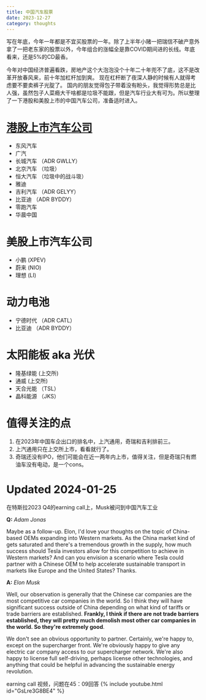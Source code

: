 ```yaml
---
title: 中国汽车股票
date: 2023-12-27
category: thoughts
---
```


写在年底，今年一年都是不宜买股票的一年。除了上半年小赌一把瑞信不破产意外拿了一把老东家的股票以外，今年组合的涨幅全是靠COVID期间进的长线。年底看来，还是5%的CD最香。 

今年对中国经济普遍看跌，房地产这个大泡泡没个十年二十年兜不了底，这不是改革开放春风来，前十年加杠杆加到爽。 现在杠杆断了夜深人静的时候有人就得考虑要不要卖裤子光腚了。 国内的朋友觉得包子带着没有盼头，我觉得形势总是比人强，虽然包子人菜瘾大干啥都是垃圾不能跟，但是汽车行业大有可为。所以整理了一下港股和美股上市的中国汽车公司，准备适时进入。

# [港股上市汽车公司](https://zh.wikipedia.org/wiki/Category:%E9%A6%99%E6%B8%AF%E4%B8%8A%E5%B8%82%E6%B1%BD%E8%BB%8A%E5%85%AC%E5%8F%B8)
- 东风汽车
- 广汽
- 长城汽车 （ADR GWLLY）
- 北京汽车 （垃圾）
- 恒大汽车 （垃圾中的战斗圾）
- 雅迪
- 吉利汽车 （ADR GELYY）
- 比亚迪   （ADR BYDDY）
- 零跑汽车
- 华晨中国

# 美股上市汽车公司
- 小鹏 (XPEV)
- 蔚来 (NIO)
- 理想 (LI)

# 动力电池
- 宁德时代 （ADR CATL）
- 比亚迪  （ADR BYDDY）

# 太阳能板 aka 光伏
- 隆基绿能  (上交所)
- 通威     (上交所)
- 天合光能  （TSL）
- 晶科能源   （JKS）

# 值得关注的点
1. 在2023年中国车企出口的排名中，上汽通用，奇瑞和吉利排前三。
2. 上汽通用只在上交所上市，看看就行了。
3. 奇瑞还没有IPO，他们可能会在近一两年内上市，值得关注，但是奇瑞只有燃油车没有电动，是一个cons。

# Updated 2024-01-25
在特斯拉2023 Q4的earning call上，Musk被问到中国汽车工业


**Q:** *Adam Jonas*

Maybe as a follow-up. Elon, I'd love your thoughts on the topic of China-based OEMs expanding into Western markets. As the China market kind of gets saturated and there's a tremendous growth in the supply, how much success should Tesla investors allow for this competition to achieve in Western markets? And can you envision a scenario where Tesla could partner with a Chinese OEM to help accelerate sustainable transport in markets like Europe and the United States? Thanks.

**A:** *Elon Musk*

Well, our observation is generally that the Chinese car companies are the most competitive car companies in the world. So I think they will have significant success outside of China depending on what kind of tariffs or trade barriers are established. **Frankly, I think if there are not trade barriers established, they will pretty much demolish most other car companies in the world. So they're extremely good**.

We don't see an obvious opportunity to partner. Certainly, we're happy to, except on the supercharger front. We're obviously happy to give any electric car company access to our supercharger network. We're also happy to license full self-driving, perhaps license other technologies, and anything that could be helpful in advancing the sustainable energy revolution.


earning call 视频，问题在45：09回答
{% include youtube.html id="GsLre3G8BE4" %}

